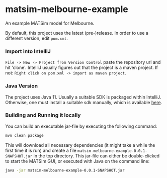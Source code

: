 # matsim-melbourne-example

An example MATSim model for Melbourne.

By default, this project uses the latest (pre-)release. In order to use a different version, edit `pom.xml`.


### Import into IntelliJ

`File -> New -> Project from Version Control` paste the repository url and hit 'clone'. IntelliJ usually figures out
that the project is a maven project. If not: `Right click on pom.xml -> import as maven project`.

### Java Version

The project uses Java 11. Usually a suitable SDK is packaged within IntelliJ. Otherwise, one must install a
suitable sdk manually, which is available [here](https://openjdk.java.net/).

### Building and Running it locally

You can build an executable jar-file by executing the following command:

```sh
mvn clean package
```

This will download all necessary dependencies (it might take a while the first time it is run) and create a file `matsim-melbourne-example-0.0.1-SNAPSHOT.jar` in the top directory. This jar-file can either be double-clicked to start the MATSim GUI, or executed with Java on the command line:

```sh
java -jar matsim-melbourne-example-0.0.1-SNAPSHOT.jar
```
